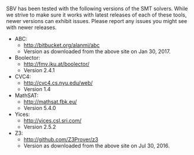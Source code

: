 SBV has been tested with the following versions of the SMT solvers. While we strive to make sure
it works with latest releases of each of these tools, newer versions can exhibit issues. Please
report any issues you might see with newer releases.

  * ABC:
      * http://bitbucket.org/alanmi/abc
      * Version as downloaded from the above site on Jan 30, 2017.
  * Boolector:
      * http://fmv.jku.at/boolector/
      * Version 2.4.1
  * CVC4:
      * http://cvc4.cs.nyu.edu/web/
      * Version 1.4
  * MathSAT:
      * http://mathsat.fbk.eu/
      * Version 5.4.0
  * Yices:
      * http://yices.csl.sri.com/
      * Version 2.5.2
  * Z3:
      * http://github.com/Z3Prover/z3
      * Version as downloaded from the above site on Jul 30, 2016.
